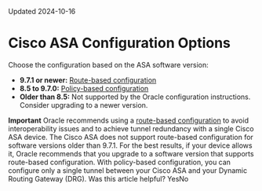 Updated 2024-10-16
# Cisco ASA Configuration Options
Choose the configuration based on the ASA software version: 
  * **9.7.1 or newer:** [Route-based configuration](https://docs.oracle.com/en-us/iaas/Content/Network/Reference/ciscoasaCPEroutebased.htm#Cisco_ASA_RouteBased)
  * **8.5 to 9.7.0:** [Policy-based configuration](https://docs.oracle.com/en-us/iaas/Content/Network/Reference/ciscoasaCPEpolicybased.htm#Cisco_ASA_PolicyBased)
  * **Older than 8.5:** Not supported by the Oracle configuration instructions. Consider upgrading to a newer version.


**Important**
Oracle recommends using a [route-based configuration](https://docs.oracle.com/en-us/iaas/Content/Network/Reference/ciscoasaCPEroutebased.htm#Cisco_ASA_RouteBased) to avoid interoperability issues and to achieve tunnel redundancy with a single Cisco ASA device. 
The Cisco ASA does not support route-based configuration for software versions older than 9.7.1. For the best results, if your device allows it, Oracle recommends that you upgrade to a software version that supports route-based configuration.
With policy-based configuration, you can configure only a single tunnel between your Cisco ASA and your Dynamic Routing Gateway (DRG).
Was this article helpful?
YesNo

